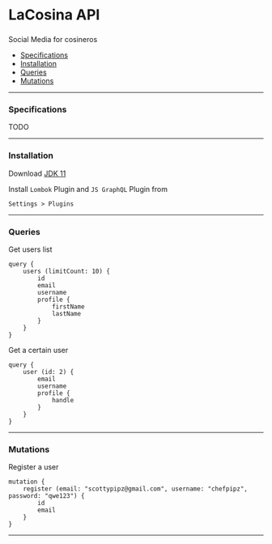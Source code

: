 # LaCosina API

###
Social Media for cosineros
- [Specifications](#specifications)
- [Installation](#installation)
- [Queries](#queries)
- [Mutations](#mutations)
___
### Specifications
TODO
___
### Installation
Download [JDK 11](https://www.oracle.com/technetwork/java/javase/downloads/jdk11-downloads-5066655.html)

Install `Lombok` Plugin and `JS GraphQL` Plugin from
```
Settings > Plugins
```
___
### Queries
Get users list
```
query {
    users (limitCount: 10) {
        id
        email
        username
        profile {
            firstName
            lastName
        }
    }
}
```

Get a certain user
```
query {
    user (id: 2) {
        email
        username
        profile {
            handle
        }
    }
}
```
___
### Mutations
Register a user
```
mutation {
    register (email: "scottypipz@gmail.com", username: "chefpipz", password: "qwe123") {
        id
        email
    }
}
```
___
